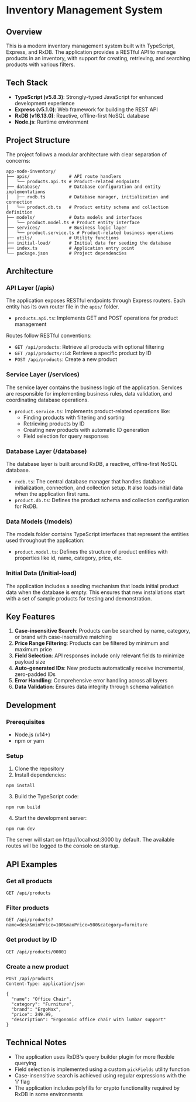 # Inventory Management System

## Overview

This is a modern inventory management system built with TypeScript, Express, and RxDB. The application provides a RESTful API to manage products in an inventory, with support for creating, retrieving, and searching products with various filters.

## Tech Stack

- **TypeScript (v5.8.3)**: Strongly-typed JavaScript for enhanced development experience
- **Express (v5.1.0)**: Web framework for building the REST API
- **RxDB (v16.13.0)**: Reactive, offline-first NoSQL database
- **Node.js**: Runtime environment

## Project Structure

The project follows a modular architecture with clear separation of concerns:

```
app-node-inventory/
├── apis/               # API route handlers
│   └── products.api.ts # Product-related endpoints
├── database/           # Database configuration and entity implementations
│   ├── rxdb.ts         # Database manager, initialization and connection
│   └── product.db.ts   # Product entity schema and collection definition
├── models/             # Data models and interfaces
│   └── product.model.ts # Product entity interface
├── services/           # Business logic layer
│   └── product.service.ts # Product-related business operations
├── utils/              # Utility functions
├── initial-load/       # Initial data for seeding the database
├── index.ts            # Application entry point
└── package.json        # Project dependencies
```


## Architecture

### API Layer (/apis)

The application exposes RESTful endpoints through Express routers. Each entity has its own router file in the `apis/` folder.

- `products.api.ts`: Implements GET and POST operations for product management

Routes follow RESTful conventions:
- `GET /api/products`: Retrieve all products with optional filtering
- `GET /api/products/:id`: Retrieve a specific product by ID
- `POST /api/products`: Create a new product

### Service Layer (/services)

The service layer contains the business logic of the application. Services are responsible for implementing business rules, data validation, and coordinating database operations.

- `product.service.ts`: Implements product-related operations like:
    - Finding products with filtering and sorting
    - Retrieving products by ID
    - Creating new products with automatic ID generation
    - Field selection for query responses

### Database Layer (/database)

The database layer is built around RxDB, a reactive, offline-first NoSQL database.

- `rxdb.ts`: The central database manager that handles database initialization, connection, and collection setup. It also loads initial data when the application first runs.
- `product.db.ts`: Defines the product schema and collection configuration for RxDB.

### Data Models (/models)

The models folder contains TypeScript interfaces that represent the entities used throughout the application:

- `product.model.ts`: Defines the structure of product entities with properties like id, name, category, price, etc.

### Initial Data (/initial-load)

The application includes a seeding mechanism that loads initial product data when the database is empty. This ensures that new installations start with a set of sample products for testing and demonstration.

## Key Features

1. **Case-insensitive Search**: Products can be searched by name, category, or brand with case-insensitive matching
2. **Price Range Filtering**: Products can be filtered by minimum and maximum price
3. **Field Selection**: API responses include only relevant fields to minimize payload size
4. **Auto-generated IDs**: New products automatically receive incremental, zero-padded IDs
5. **Error Handling**: Comprehensive error handling across all layers
6. **Data Validation**: Ensures data integrity through schema validation

## Development

### Prerequisites

- Node.js (v14+)
- npm or yarn

### Setup

1. Clone the repository
2. Install dependencies:
```
npm install
```

3. Build the TypeScript code:
```
npm run build
```

4. Start the development server:
```
npm run dev
```


The server will start on http://localhost:3000 by default. The available routes will be logged to the console on startup.

## API Examples

### Get all products
```
GET /api/products
```


### Filter products
```
GET /api/products?name=desk&minPrice=100&maxPrice=500&category=furniture
```


### Get product by ID
```
GET /api/products/00001
```


### Create a new product
```
POST /api/products
Content-Type: application/json

{
  "name": "Office Chair",
  "category": "Furniture",
  "brand": "ErgoMax",
  "price": 249.99,
  "description": "Ergonomic office chair with lumbar support"
}
```


## Technical Notes

- The application uses RxDB's query builder plugin for more flexible querying
- Field selection is implemented using a custom `pickFields` utility function
- Case-insensitive search is achieved using regular expressions with the 'i' flag
- The application includes polyfills for crypto functionality required by RxDB in some environments